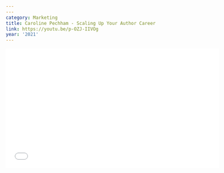```yaml
---
---
category: Marketing
title: Caroline Pechham - Scaling Up Your Author Career
link: https://youtu.be/p-OZJ-IIVOg
year: '2021'
---
```

<iframe width="560" height="315" src="{{ page.link }}" frameborder="0" allowfullscreen></iframe>

